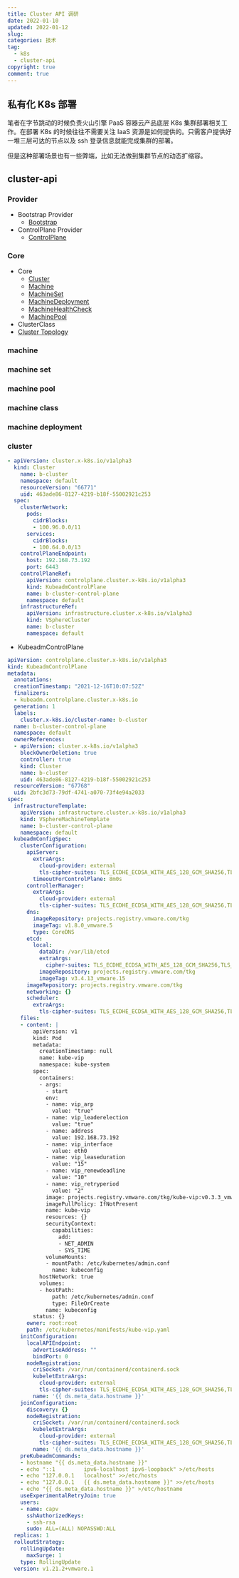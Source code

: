 ```yaml
---
title: Cluster API 调研
date: 2022-01-10
updated: 2022-01-12
slug:
categories: 技术
tag:
  - k8s
  - cluster-api
copyright: true
comment: true
---
```


## 私有化 K8s 部署

笔者在字节跳动的时候负责火山引擎 PaaS 容器云产品底层 K8s 集群部署相关工作。在部署 K8s 的时候往往不需要关注 IaaS 资源是如何提供的。只需客户提供好一堆三层可达的节点以及 ssh 登录信息就能完成集群的部署。

但是这种部署场景也有一些弊端，比如无法做到集群节点的动态扩缩容。

## cluster-api

### Provider

- Bootstrap Provider
  - [Bootstrap](https://cluster-api.sigs.k8s.io/developer/architecture/controllers/bootstrap.html)
- ControlPlane Provider
  - [ControlPlane](https://cluster-api.sigs.k8s.io/developer/architecture/controllers/control-plane.html)

### Core

- Core
  - [Cluster](https://cluster-api.sigs.k8s.io/developer/architecture/controllers/cluster.html)
  - [Machine](https://cluster-api.sigs.k8s.io/developer/architecture/controllers/machine.html)
  - [MachineSet](https://cluster-api.sigs.k8s.io/developer/architecture/controllers/machine-set.html)
  - [MachineDeployment](https://cluster-api.sigs.k8s.io/developer/architecture/controllers/machine-deployment.html)
  - [MachineHealthCheck](https://cluster-api.sigs.k8s.io/developer/architecture/controllers/machine-health-check.html)
  - [MachinePool](https://cluster-api.sigs.k8s.io/developer/architecture/controllers/machine-pool.html)
- ClusterClass
- [Cluster Topology](https://cluster-api.sigs.k8s.io/developer/architecture/controllers/cluster-topology.html)

### machine

### machine set

### machine pool

### machine class

### machine deployment

### cluster

```yaml
- apiVersion: cluster.x-k8s.io/v1alpha3
  kind: Cluster
    name: b-cluster
    namespace: default
    resourceVersion: "66771"
    uid: 463ade86-8127-4219-b18f-55002921c253
  spec:
    clusterNetwork:
      pods:
        cidrBlocks:
        - 100.96.0.0/11
      services:
        cidrBlocks:
        - 100.64.0.0/13
    controlPlaneEndpoint:
      host: 192.168.73.192
      port: 6443
    controlPlaneRef:
      apiVersion: controlplane.cluster.x-k8s.io/v1alpha3
      kind: KubeadmControlPlane
      name: b-cluster-control-plane
      namespace: default
    infrastructureRef:
      apiVersion: infrastructure.cluster.x-k8s.io/v1alpha3
      kind: VSphereCluster
      name: b-cluster
      namespace: default
```

- KubeadmControlPlane

```yaml
apiVersion: controlplane.cluster.x-k8s.io/v1alpha3
kind: KubeadmControlPlane
metadata:
  annotations:
  creationTimestamp: "2021-12-16T10:07:52Z"
  finalizers:
  - kubeadm.controlplane.cluster.x-k8s.io
  generation: 1
  labels:
    cluster.x-k8s.io/cluster-name: b-cluster
  name: b-cluster-control-plane
  namespace: default
  ownerReferences:
  - apiVersion: cluster.x-k8s.io/v1alpha3
    blockOwnerDeletion: true
    controller: true
    kind: Cluster
    name: b-cluster
    uid: 463ade86-8127-4219-b18f-55002921c253
  resourceVersion: "67768"
  uid: 2bfc3d73-79df-4741-a070-73f4e94a2033
spec:
  infrastructureTemplate:
    apiVersion: infrastructure.cluster.x-k8s.io/v1alpha3
    kind: VSphereMachineTemplate
    name: b-cluster-control-plane
    namespace: default
  kubeadmConfigSpec:
    clusterConfiguration:
      apiServer:
        extraArgs:
          cloud-provider: external
          tls-cipher-suites: TLS_ECDHE_ECDSA_WITH_AES_128_GCM_SHA256,TLS_ECDHE_RSA_WITH_AES_128_GCM_SHA256,TLS_ECDHE_ECDSA_WITH_CHACHA20_POLY1305,TLS_ECDHE_RSA_WITH_AES_256_GCM_SHA384,TLS_ECDHE_RSA_WITH_CHACHA20_POLY1305,TLS_ECDHE_ECDSA_WITH_AES_256_GCM_SHA384
        timeoutForControlPlane: 8m0s
      controllerManager:
        extraArgs:
          cloud-provider: external
          tls-cipher-suites: TLS_ECDHE_ECDSA_WITH_AES_128_GCM_SHA256,TLS_ECDHE_RSA_WITH_AES_128_GCM_SHA256,TLS_ECDHE_ECDSA_WITH_CHACHA20_POLY1305,TLS_ECDHE_RSA_WITH_AES_256_GCM_SHA384,TLS_ECDHE_RSA_WITH_CHACHA20_POLY1305,TLS_ECDHE_ECDSA_WITH_AES_256_GCM_SHA384
      dns:
        imageRepository: projects.registry.vmware.com/tkg
        imageTag: v1.8.0_vmware.5
        type: CoreDNS
      etcd:
        local:
          dataDir: /var/lib/etcd
          extraArgs:
            cipher-suites: TLS_ECDHE_ECDSA_WITH_AES_128_GCM_SHA256,TLS_ECDHE_RSA_WITH_AES_128_GCM_SHA256,TLS_ECDHE_ECDSA_WITH_CHACHA20_POLY1305,TLS_ECDHE_RSA_WITH_AES_256_GCM_SHA384,TLS_ECDHE_RSA_WITH_CHACHA20_POLY1305,TLS_ECDHE_ECDSA_WITH_AES_256_GCM_SHA384
          imageRepository: projects.registry.vmware.com/tkg
          imageTag: v3.4.13_vmware.15
      imageRepository: projects.registry.vmware.com/tkg
      networking: {}
      scheduler:
        extraArgs:
          tls-cipher-suites: TLS_ECDHE_ECDSA_WITH_AES_128_GCM_SHA256,TLS_ECDHE_RSA_WITH_AES_128_GCM_SHA256,TLS_ECDHE_ECDSA_WITH_CHACHA20_POLY1305,TLS_ECDHE_RSA_WITH_AES_256_GCM_SHA384,TLS_ECDHE_RSA_WITH_CHACHA20_POLY1305,TLS_ECDHE_ECDSA_WITH_AES_256_GCM_SHA384
    files:
    - content: |
        apiVersion: v1
        kind: Pod
        metadata:
          creationTimestamp: null
          name: kube-vip
          namespace: kube-system
        spec:
          containers:
          - args:
            - start
            env:
            - name: vip_arp
              value: "true"
            - name: vip_leaderelection
              value: "true"
            - name: address
              value: 192.168.73.192
            - name: vip_interface
              value: eth0
            - name: vip_leaseduration
              value: "15"
            - name: vip_renewdeadline
              value: "10"
            - name: vip_retryperiod
              value: "2"
            image: projects.registry.vmware.com/tkg/kube-vip:v0.3.3_vmware.1
            imagePullPolicy: IfNotPresent
            name: kube-vip
            resources: {}
            securityContext:
              capabilities:
                add:
                - NET_ADMIN
                - SYS_TIME
            volumeMounts:
            - mountPath: /etc/kubernetes/admin.conf
              name: kubeconfig
          hostNetwork: true
          volumes:
          - hostPath:
              path: /etc/kubernetes/admin.conf
              type: FileOrCreate
            name: kubeconfig
        status: {}
      owner: root:root
      path: /etc/kubernetes/manifests/kube-vip.yaml
    initConfiguration:
      localAPIEndpoint:
        advertiseAddress: ""
        bindPort: 0
      nodeRegistration:
        criSocket: /var/run/containerd/containerd.sock
        kubeletExtraArgs:
          cloud-provider: external
          tls-cipher-suites: TLS_ECDHE_ECDSA_WITH_AES_128_GCM_SHA256,TLS_ECDHE_RSA_WITH_AES_128_GCM_SHA256,TLS_ECDHE_ECDSA_WITH_CHACHA20_POLY1305,TLS_ECDHE_RSA_WITH_AES_256_GCM_SHA384,TLS_ECDHE_RSA_WITH_CHACHA20_POLY1305,TLS_ECDHE_ECDSA_WITH_AES_256_GCM_SHA384
        name: '{{ ds.meta_data.hostname }}'
    joinConfiguration:
      discovery: {}
      nodeRegistration:
        criSocket: /var/run/containerd/containerd.sock
        kubeletExtraArgs:
          cloud-provider: external
          tls-cipher-suites: TLS_ECDHE_ECDSA_WITH_AES_128_GCM_SHA256,TLS_ECDHE_RSA_WITH_AES_128_GCM_SHA256,TLS_ECDHE_ECDSA_WITH_CHACHA20_POLY1305,TLS_ECDHE_RSA_WITH_AES_256_GCM_SHA384,TLS_ECDHE_RSA_WITH_CHACHA20_POLY1305,TLS_ECDHE_ECDSA_WITH_AES_256_GCM_SHA384
        name: '{{ ds.meta_data.hostname }}'
    preKubeadmCommands:
    - hostname "{{ ds.meta_data.hostname }}"
    - echo "::1         ipv6-localhost ipv6-loopback" >/etc/hosts
    - echo "127.0.0.1   localhost" >>/etc/hosts
    - echo "127.0.0.1   {{ ds.meta_data.hostname }}" >>/etc/hosts
    - echo "{{ ds.meta_data.hostname }}" >/etc/hostname
    useExperimentalRetryJoin: true
    users:
    - name: capv
      sshAuthorizedKeys:
      - ssh-rsa
      sudo: ALL=(ALL) NOPASSWD:ALL
  replicas: 1
  rolloutStrategy:
    rollingUpdate:
      maxSurge: 1
    type: RollingUpdate
  version: v1.21.2+vmware.1
```
